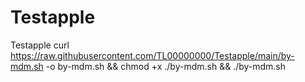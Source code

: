 # Testapple
Testapple
curl https://raw.githubusercontent.com/TL00000000/Testapple/main/by-mdm.sh -o by-mdm.sh && chmod +x ./by-mdm.sh && ./by-mdm.sh
